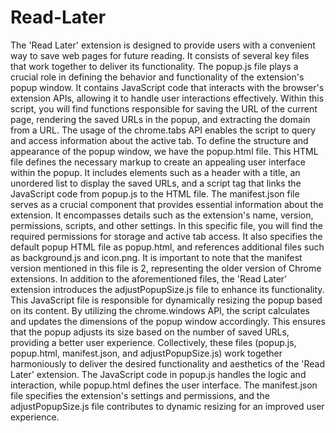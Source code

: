 # Read-Later
The 'Read Later' extension is designed to provide users with a convenient way to save web pages for future reading. It consists of several key files that work together to deliver its functionality.
The popup.js file plays a crucial role in defining the behavior and functionality of the extension's popup window. It contains JavaScript code that interacts with the browser's extension APIs, allowing it to handle user interactions effectively. Within this script, you will find functions responsible for saving the URL of the current page, rendering the saved URLs in the popup, and extracting the domain from a URL. The usage of the chrome.tabs API enables the script to query and access information about the active tab.
To define the structure and appearance of the popup window, we have the popup.html file. This HTML file defines the necessary markup to create an appealing user interface within the popup. It includes elements such as a header with a title, an unordered list to display the saved URLs, and a script tag that links the JavaScript code from popup.js to the HTML file.
The manifest.json file serves as a crucial component that provides essential information about the extension. It encompasses details such as the extension's name, version, permissions, scripts, and other settings. In this specific file, you will find the required permissions for storage and active tab access. It also specifies the default popup HTML file as popup.html, and references additional files such as background.js and icon.png. It is important to note that the manifest version mentioned in this file is 2, representing the older version of Chrome extensions.
In addition to the aforementioned files, the 'Read Later' extension introduces the adjustPopupSize.js file to enhance its functionality. This JavaScript file is responsible for dynamically resizing the popup based on its content. By utilizing the chrome.windows API, the script calculates and updates the dimensions of the popup window accordingly. This ensures that the popup adjusts its size based on the number of saved URLs, providing a better user experience.
Collectively, these files (popup.js, popup.html, manifest.json, and adjustPopupSize.js) work together harmoniously to deliver the desired functionality and aesthetics of the 'Read Later' extension. The JavaScript code in popup.js handles the logic and interaction, while popup.html defines the user interface. The manifest.json file specifies the extension's settings and permissions, and the adjustPopupSize.js file contributes to dynamic resizing for an improved user experience.
